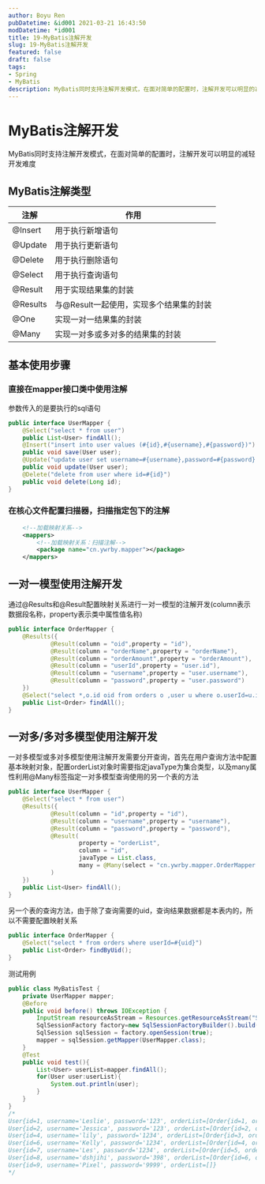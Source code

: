 ```yaml
---
author: Boyu Ren
pubDatetime: &id001 2021-03-21 16:43:50
modDatetime: *id001
title: 19-MyBatis注解开发
slug: 19-MyBatis注解开发
featured: false
draft: false
tags:
- Spring
- MyBatis
description: MyBatis同时支持注解开发模式，在面对简单的配置时，注解开发可以明显的减轻开发难度
---
```


# MyBatis注解开发

MyBatis同时支持注解开发模式，在面对简单的配置时，注解开发可以明显的减轻开发难度

## MyBatis注解类型

注解|作用
---|---
@Insert|用于执行新增语句
@Update|用于执行更新语句
@Delete|用于执行删除语句
@Select|用于执行查询语句
@Result|用于实现结果集的封装
@Results|与@Result一起使用，实现多个结果集的封装
@One|实现一对一结果集的封装
@Many|实现一对多或多对多的结果集的封装

## 基本使用步骤

### 直接在mapper接口类中使用注解
参数传入的是要执行的sql语句

```java
public interface UserMapper {
    @Select("select * from user")
    public List<User> findAll();
    @Insert("insert into user values (#{id},#{username},#{password})")
    public void save(User user);
    @Update("update user set username=#{username},password=#{password} where id=#{id}")
    public void update(User user);
    @Delete("delete from user where id=#{id}")
    public void delete(Long id);
}
```

### 在核心文件配置扫描器，扫描指定包下的注解
```xml
    <!--加载映射关系-->
    <mappers>
        <!--加载映射关系：扫描注解-->
        <package name="cn.ywrby.mapper"></package>
    </mappers>
```


## 一对一模型使用注解开发

通过@Results和@Result配置映射关系进行一对一模型的注解开发(column表示数据段名称，property表示类中属性值名称)

```java
public interface OrderMapper {
    @Results({
            @Result(column = "oid",property = "id"),
            @Result(column = "orderName",property = "orderName"),
            @Result(column = "orderAmount",property = "orderAmount"),
            @Result(column = "userId",property = "user.id"),
            @Result(column = "username",property = "user.username"),
            @Result(column = "password",property = "user.password")
    })
    @Select("select *,o.id oid from orders o ,user u where o.userId=u.id")
    public List<Order> findAll();
}
```

## 一对多/多对多模型使用注解开发

一对多模型或多对多模型使用注解开发需要分开查询，首先在用户查询方法中配置基本映射对象，配置orderList对象时需要指定javaType为集合类型，以及many属性利用@Many标签指定一对多模型查询使用的另一个表的方法


```java
public interface UserMapper {
    @Select("select * from user")
    @Results({
            @Result(column = "id",property = "id"),
            @Result(column = "username",property = "username"),
            @Result(column = "password",property = "password"),
            @Result(
                    property = "orderList",
                    column = "id",
                    javaType = List.class,
                    many = @Many(select = "cn.ywrby.mapper.OrderMapper.findByUid")
            )
    })
    public List<User> findAll();
}
```

另一个表的查询方法，由于除了查询需要的uid，查询结果数据都是本表内的，所以不需要配置映射关系
```java
public interface OrderMapper {
    @Select("select * from orders where userId=#{uid}")
    public List<Order> findByUid();
}
```

测试用例
```java
public class MyBatisTest {
    private UserMapper mapper;
    @Before
    public void before() throws IOException {
        InputStream resourceAsStream = Resources.getResourceAsStream("SqlMapConfig.xml");
        SqlSessionFactory factory=new SqlSessionFactoryBuilder().build(resourceAsStream);
        SqlSession sqlSession = factory.openSession(true);
        mapper = sqlSession.getMapper(UserMapper.class);
    }
    @Test
    public void test(){
        List<User> userList=mapper.findAll();
        for(User user:userList){
            System.out.println(user);
        }
    }
}
/*
User{id=1, username='Leslie', password='123', orderList=[Order{id=1, orderName='textbook', orderAmount=10, user=null}, Order{id=9, orderName='mathbook', orderAmount=16, user=null}]}
User{id=2, username='Jessica', password='123', orderList=[Order{id=2, orderName='mathbook', orderAmount=15, user=null}]}
User{id=4, username='lily', password='1234', orderList=[Order{id=3, orderName='writebook', orderAmount=6, user=null}]}
User{id=6, username='Kelly', password='1234', orderList=[Order{id=4, orderName='chinesebook', orderAmount=10, user=null}]}
User{id=7, username='Les', password='1234', orderList=[Order{id=5, orderName='textbook', orderAmount=10, user=null}]}
User{id=8, username='dshjihi', password='398', orderList=[Order{id=6, orderName='textbook', orderAmount=10, user=null}]}
User{id=9, username='Pixel', password='9999', orderList=[]}
*/
```
